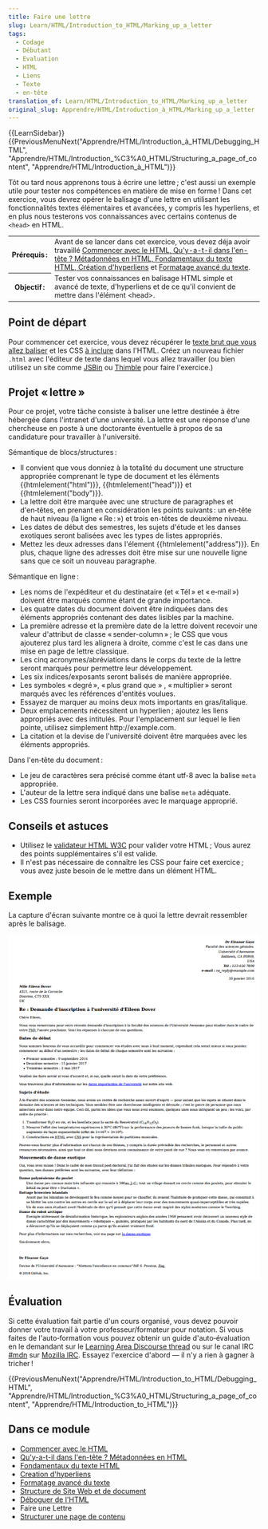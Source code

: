 ```yaml
---
title: Faire une lettre
slug: Learn/HTML/Introduction_to_HTML/Marking_up_a_letter
tags:
  - Codage
  - Débutant
  - Evaluation
  - HTML
  - Liens
  - Texte
  - en-tête
translation_of: Learn/HTML/Introduction_to_HTML/Marking_up_a_letter
original_slug: Apprendre/HTML/Introduction_à_HTML/Marking_up_a_letter
---
```

{{LearnSidebar}}{{PreviousMenuNext("Apprendre/HTML/Introduction_à_HTML/Debugging_HTML", "Apprendre/HTML/Introduction_%C3%A0_HTML/Structuring_a_page_of_content", "Apprendre/HTML/Introduction_à_HTML")}}

Tôt ou tard nous apprenons tous à écrire une lettre ; c'est aussi un exemple utile pour tester nos compétences en matière de mise en forme ! Dans cet exercice, vous devrez opérer le balisage d'une lettre en utilisant les fonctionnalités textes élémentaires et avancées, y compris les hyperliens, et en plus nous testerons vos connaissances avec certains contenus de `<head>` en HTML.

<table class="standard-table">
  <tbody>
    <tr>
      <th scope="row">Prérequis :</th>
      <td>
        Avant de se lancer dans cet exercice, vous devez déja avoir travaillé
        <a href="/fr/docs/Learn/HTML/Introduction_to_HTML/Getting_started"
          >Commencer avec le HTML, </a
        ><a
          href="/fr/docs/Learn/HTML/Introduction_to_HTML/The_head_metadata_in_HTML"
          >Qu'y-a-t-il dans l'en-tête ? Métadonnées en HTML, </a
        ><a
          href="/fr/docs/Learn/HTML/Introduction_to_HTML/HTML_text_fundamentals"
          >Fondamentaux du texte HTML, </a
        ><a href="/fr/docs/Learn/HTML/Introduction_to_HTML/Creating_hyperlinks"
          >Création d'hyperliens</a
        >
        et
        <a
          href="/fr/docs/Learn/HTML/Introduction_to_HTML/Advanced_text_formatting"
          >Formatage avancé du texte</a
        >.
      </td>
    </tr>
    <tr>
      <th scope="row">Objectif :</th>
      <td>
        Tester vos connaissances en balisage HTML simple et avancé de texte,
        d'hyperliens et de ce qu'il convient de mettre dans l'élément
        &#x3C;head>.
      </td>
    </tr>
  </tbody>
</table>

## Point de départ

Pour commencer cet exercice, vous devez récupérer le [texte brut que vous allez baliser](https://github.com/mdn/learning-area/blob/master/html/introduction-to-html/marking-up-a-letter-start/letter-text.txt) et les CSS [à inclure](https://github.com/mdn/learning-area/blob/master/html/introduction-to-html/marking-up-a-letter-start/css.txt) dans l'HTML. Créez un nouveau fichier `.html` avec l'éditeur de texte dans lequel vous allez travailler (ou bien utilisez un site comme [JSBin](http://jsbin.com/) ou [Thimble](https://thimble.mozilla.org/) pour faire l'exercice.)

## Projet « lettre »

Pour ce projet, votre tâche consiste à baliser une lettre destinée à être hébergée dans l'intranet d'une université. La lettre est une réponse d'une chercheuse en poste à une doctorante éventuelle à propos de sa candidature pour travailler à l'université.

Sémantique de blocs/structures :

- Il convient que vous donniez à la totalité du document une structure appropriée comprenant le type de document et les éléments {{htmlelement("html")}}, {{htmlelement("head")}} et {{htmlelement("body")}}.
- La lettre doit être marquée avec une structure de paragraphes et d'en‑têtes, en prenant en considération les points suivants : un en‑tête de haut niveau (la ligne « Re : ») et trois en-têtes de deuxième niveau.
- Les dates de début des semestres, les sujets d'étude et les danses exotiques seront balisées avec les types de listes appropriés.
- Mettez les deux adresses dans l'élement {{htmlelement("address")}}. En plus, chaque ligne des adresses doit être mise sur une nouvelle ligne sans que ce soit un nouveau paragraphe.

Sémantique en ligne :

- Les noms de l'expéditeur et du destinataire (et « Tél » et « e‑mail ») doivent être marqués comme étant de grande importance.
- Les quatre dates du document doivent être indiquées dans des éléments appropriés contenant des dates lisibles par la machine.
- La première adresse et la première date de la lettre doivent recevoir une valeur d'attribut de classe « sender-column » ; le CSS que vous ajouterez plus tard les alignera à droite, comme c'est le cas dans une mise en page de lettre classique.
- Les cinq acronymes/abréviations dans le corps du texte de la lettre seront marqués pour permettre leur développement.
- Les six indices/exposants seront balisés de manière appropriée.
- Les symboles « degré », « plus grand que » , « multiplier » seront marqués avec les références d'entités voulues.
- Essayez de marquer au moins deux mots importants en gras/italique.
- Deux emplacements nécessitent un hyperlien ; ajoutez les liens appropriés avec des intitulés. Pour l'emplacement sur lequel le lien pointe, utilisez simplement http\://example.com.
- La citation et la devise de l'université doivent être marquées avec les éléments appropriés.

Dans l'en‑tête du document :

- Le jeu de caractères sera précisé comme étant utf-8 avec la balise `meta` appropriée.
- L'auteur de la lettre sera indiqué dans une balise `meta` adéquate.
- Les CSS fournies seront incorporées avec le marquage approprié.

## Conseils et astuces

- Utilisez le [validateur HTML W3C](https://validator.w3.org/) pour valider votre HTML ; Vous aurez des points supplémentaires s'il est valide.
- Il n'est pas nécessaire de connaître les CSS pour faire cet exercice ; vous avez juste besoin de le mettre dans un élément HTML.

## Exemple

La capture d'écran suivante montre ce à quoi la lettre devrait ressembler après le balisage.

![Présentation de la lettre](fr-lettre.png)

## Évaluation

Si cette évaluation fait partie d'un cours organisé, vous devez pouvoir donner votre travail à votre professeur/formateur pour notation. Si vous faites de l'auto‑formation vous pouvez obtenir un guide d'auto‑évaluation en le demandant sur le [Learning Area Discourse thread](https://discourse.mozilla-community.org/t/learning-web-development-marking-guides-and-questions/16294) ou sur le canal IRC [#mdn](irc://irc.mozilla.org/mdn) sur [Mozilla IRC](https://wiki.mozilla.org/IRC). Essayez l'exercice d'abord — il n'y a rien à gagner à tricher !

{{PreviousMenuNext("Apprendre/HTML/Introduction_to_HTML/Debugging_HTML", "Apprendre/HTML/Introduction_%C3%A0_HTML/Structuring_a_page_of_content", "Apprendre/HTML/Introduction_to_HTML")}}

## Dans ce module

- [Commencer avec le HTML](/fr/docs/Learn/HTML/Introduction_to_HTML/Getting_started)
- [Qu'y-a-t-il dans l'en-tête ? Métadonnées en HTML](/fr/docs/Learn/HTML/Introduction_to_HTML/The_head_metadata_in_HTML)
- [Fondamentaux du texte HTML](/fr/docs/Learn/HTML/Introduction_to_HTML/HTML_text_fundamentals)
- [Creation d'hyperliens](/fr/docs/Learn/HTML/Introduction_to_HTML/Creating_hyperlinks)
- [Formatage avancé du texte](/fr/docs/Learn/HTML/Introduction_to_HTML/Advanced_text_formatting)
- [Structure de Site Web et de document](/fr/docs/Learn/HTML/Introduction_to_HTML/Document_and_website_structure)
- [Déboguer de l'HTML](/fr/docs/Learn/HTML/Introduction_to_HTML/Debugging_HTML)
- Faire une Lettre
- [Structurer une page de contenu](/fr/docs/Learn/HTML/Introduction_to_HTML/Structuring_a_page_of_content)
